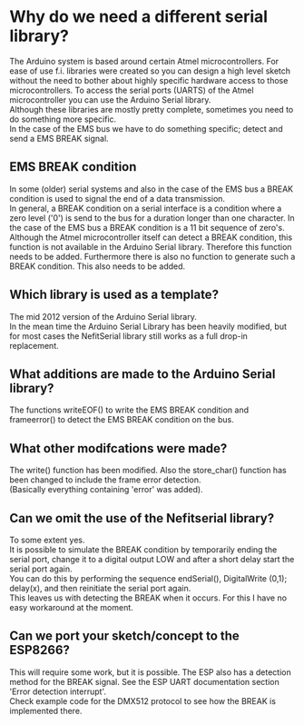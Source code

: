 # Why do we need a different serial library?
The Arduino system is based around certain Atmel microcontrollers.
For ease of use f.i. libraries were created so you can design a high level sketch without the need to bother about highly specific hardware access to those microcontrollers.
To access the serial ports (UARTS) of the Atmel microcontroller you can use the Arduino Serial library.<br>
Although these libraries are mostly pretty complete, sometimes you need to do something more specific.<br>
In the case of the EMS bus we have to do something specific; detect and send a EMS BREAK signal.

## EMS BREAK condition
In some (older) serial systems and also in the case of the EMS bus a BREAK condition is used to signal the end of a data transmission.<br>
In general, a BREAK condition on a serial interface is a condition where a zero level ('0') is send to the bus for a duration longer than one character.
In the case of the EMS bus a BREAK condition is a 11 bit sequence of zero's.<br>
Although the Atmel microcontroller itself can detect a BREAK condition, this function is not available in the Arduino Serial library. Therefore this function needs to be added.
Furthermore there is also no function to generate such a BREAK condition. This also needs to be added.

## Which library is used as a template?
The mid 2012 version of the Arduino Serial library. <br>
In the mean time the Arduino Serial Library has been heavily modified, but for most cases the NefitSerial library still works as a full drop-in replacement.

## What additions are made to the Arduino Serial library?
The functions writeEOF() to write the EMS BREAK condition and frameerror() to detect the EMS BREAK condition on the bus.<br>

## What other modifcations were made?
The write() function has been modified. Also the store_char() function has been changed to include the frame error detection.<br>
(Basically everything containing 'error' was added).

## Can we omit the use of the Nefitserial library?
To some extent yes. <br>
It is possible to simulate the BREAK condition by temporarily ending the serial port, change it to a digital output LOW and after a short delay start the serial port again.<br>
You can do this by performing the sequence endSerial(), DigitalWrite (0,1); delay(x), and then reinitiate the serial port again.<br>
This leaves us with detecting the BREAK when it occurs. For this I have no easy workaround at the moment.

## Can we port your sketch/concept to the ESP8266?
This will require some work, but it is possible.
The ESP also has a detection method for the BREAK signal. See the ESP UART documentation section 'Error detection interrupt'.<br>
Check example code for the DMX512 protocol to see how the BREAK is implemented there.
